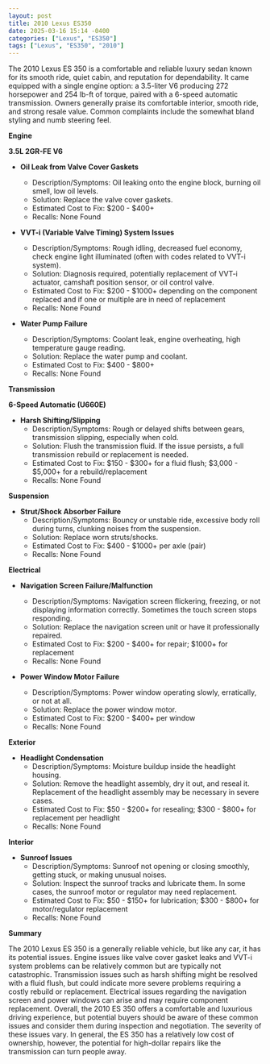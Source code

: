 ```yaml
---
layout: post
title: 2010 Lexus ES350
date: 2025-03-16 15:14 -0400
categories: ["Lexus", "ES350"]
tags: ["Lexus", "ES350", "2010"]
---
```

The 2010 Lexus ES 350 is a comfortable and reliable luxury sedan known for its smooth ride, quiet cabin, and reputation for dependability. It came equipped with a single engine option: a 3.5-liter V6 producing 272 horsepower and 254 lb-ft of torque, paired with a 6-speed automatic transmission. Owners generally praise its comfortable interior, smooth ride, and strong resale value. Common complaints include the somewhat bland styling and numb steering feel.

**Engine**

**3.5L 2GR-FE V6**

* **Oil Leak from Valve Cover Gaskets**
    * Description/Symptoms: Oil leaking onto the engine block, burning oil smell, low oil levels.
    * Solution: Replace the valve cover gaskets.
    * Estimated Cost to Fix: $200 - $400+
    * Recalls: None Found

* **VVT-i (Variable Valve Timing) System Issues**
    * Description/Symptoms: Rough idling, decreased fuel economy, check engine light illuminated (often with codes related to VVT-i system).
    * Solution: Diagnosis required, potentially replacement of VVT-i actuator, camshaft position sensor, or oil control valve.
    * Estimated Cost to Fix: $200 - $1000+ depending on the component replaced and if one or multiple are in need of replacement
    * Recalls: None Found

* **Water Pump Failure**
    * Description/Symptoms: Coolant leak, engine overheating, high temperature gauge reading.
    * Solution: Replace the water pump and coolant.
    * Estimated Cost to Fix: $400 - $800+
    * Recalls: None Found

**Transmission**

**6-Speed Automatic (U660E)**

* **Harsh Shifting/Slipping**
    * Description/Symptoms: Rough or delayed shifts between gears, transmission slipping, especially when cold.
    * Solution: Flush the transmission fluid. If the issue persists, a full transmission rebuild or replacement is needed.
    * Estimated Cost to Fix: $150 - $300+ for a fluid flush; $3,000 - $5,000+ for a rebuild/replacement
    * Recalls: None Found

**Suspension**

* **Strut/Shock Absorber Failure**
    * Description/Symptoms: Bouncy or unstable ride, excessive body roll during turns, clunking noises from the suspension.
    * Solution: Replace worn struts/shocks.
    * Estimated Cost to Fix: $400 - $1000+ per axle (pair)
    * Recalls: None Found

**Electrical**

* **Navigation Screen Failure/Malfunction**
    * Description/Symptoms: Navigation screen flickering, freezing, or not displaying information correctly. Sometimes the touch screen stops responding.
    * Solution: Replace the navigation screen unit or have it professionally repaired.
    * Estimated Cost to Fix: $200 - $400+ for repair; $1000+ for replacement
    * Recalls: None Found

* **Power Window Motor Failure**
    * Description/Symptoms: Power window operating slowly, erratically, or not at all.
    * Solution: Replace the power window motor.
    * Estimated Cost to Fix: $200 - $400+ per window
    * Recalls: None Found

**Exterior**

* **Headlight Condensation**
    * Description/Symptoms: Moisture buildup inside the headlight housing.
    * Solution: Remove the headlight assembly, dry it out, and reseal it. Replacement of the headlight assembly may be necessary in severe cases.
    * Estimated Cost to Fix: $50 - $200+ for resealing; $300 - $800+ for replacement per headlight
    * Recalls: None Found

**Interior**

* **Sunroof Issues**
    * Description/Symptoms: Sunroof not opening or closing smoothly, getting stuck, or making unusual noises.
    * Solution: Inspect the sunroof tracks and lubricate them. In some cases, the sunroof motor or regulator may need replacement.
    * Estimated Cost to Fix: $50 - $150+ for lubrication; $300 - $800+ for motor/regulator replacement
    * Recalls: None Found

**Summary**

The 2010 Lexus ES 350 is a generally reliable vehicle, but like any car, it has its potential issues. Engine issues like valve cover gasket leaks and VVT-i system problems can be relatively common but are typically not catastrophic. Transmission issues such as harsh shifting might be resolved with a fluid flush, but could indicate more severe problems requiring a costly rebuild or replacement. Electrical issues regarding the navigation screen and power windows can arise and may require component replacement. Overall, the 2010 ES 350 offers a comfortable and luxurious driving experience, but potential buyers should be aware of these common issues and consider them during inspection and negotiation. The severity of these issues vary. In general, the ES 350 has a relatively low cost of ownership, however, the potential for high-dollar repairs like the transmission can turn people away.

